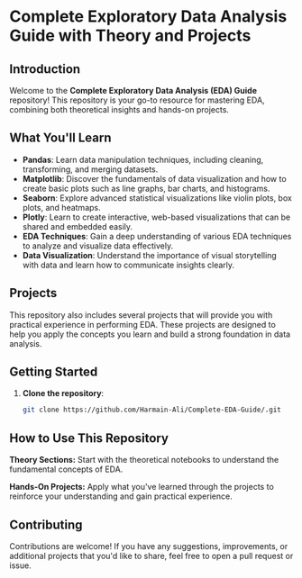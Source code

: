 # Complete Exploratory Data Analysis Guide with Theory and Projects

## Introduction

Welcome to the **Complete Exploratory Data Analysis (EDA) Guide** repository! This repository is your go-to resource for mastering EDA, combining both theoretical insights and hands-on projects. 

## What You'll Learn

- **Pandas**: Learn data manipulation techniques, including cleaning, transforming, and merging datasets.
- **Matplotlib**: Discover the fundamentals of data visualization and how to create basic plots such as line graphs, bar charts, and histograms.
- **Seaborn**: Explore advanced statistical visualizations like violin plots, box plots, and heatmaps.
- **Plotly**: Learn to create interactive, web-based visualizations that can be shared and embedded easily.
- **EDA Techniques**: Gain a deep understanding of various EDA techniques to analyze and visualize data effectively.
- **Data Visualization**: Understand the importance of visual storytelling with data and learn how to communicate insights clearly.

## Projects

This repository also includes several projects that will provide you with practical experience in performing EDA. These projects are designed to help you apply the concepts you learn and build a strong foundation in data analysis.

## Getting Started

1. **Clone the repository**:
   ```bash
   git clone https://github.com/Harmain-Ali/Complete-EDA-Guide/.git

## How to Use This Repository
**Theory Sections:** Start with the theoretical notebooks to understand the fundamental concepts of EDA.

**Hands-On Projects:** Apply what you've learned through the projects to reinforce your understanding and gain practical experience.

## Contributing
Contributions are welcome! If you have any suggestions, improvements, or additional projects that you'd like to share, feel free to open a pull request or issue.
